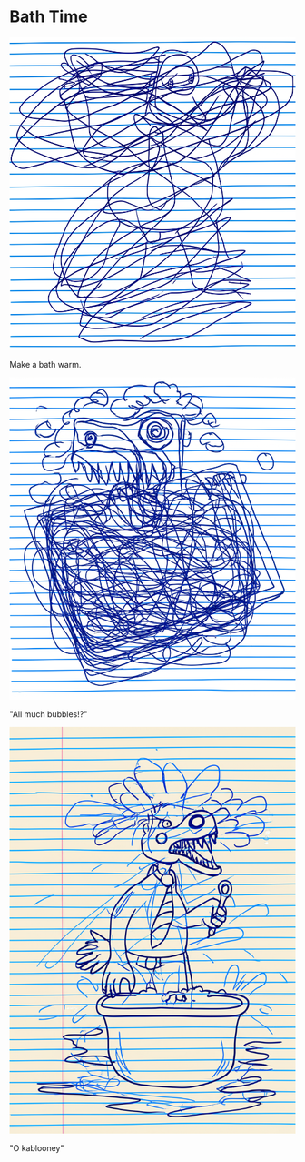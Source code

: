 # Bath Time

![Garrey Goosey fills a bathtub with water, looking eager.](bath-1.png)

Make a bath warm.

![Garrey Goosey is in the bathtub, covered in excessive bubbles, looking confused.](bath-2.png)

"All much bubbles!?"

![Garrey Goosey stands dripping wet outside the tub, surrounded by water and foam on the floor, looking furious.](bath-3.png)

"O kablooney"